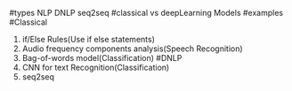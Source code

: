 #types
NLP
DNLP
seq2seq
#classical vs deepLearning Models
#examples
#Classical

1.  if/Else Rules(Use if else statements)
2.  Audio frequency components analysis(Speech Recognition)
3.  Bag-of-words model(Classification)
    #DNLP
4.  CNN for text Recognition(Classification)
5.  seq2seq
